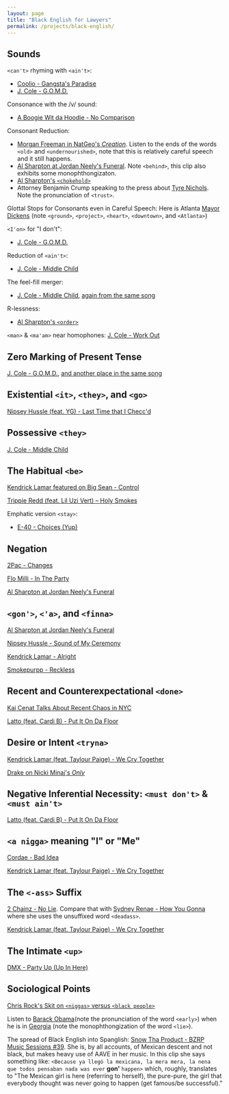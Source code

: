 ```yaml
---
layout: page
title: "Black English for Lawyers" 
permalink: /projects/black-english/
---
```

<base target = "_blank">

## Sounds
`<can't>` rhyming with `<ain't>`: 
- [Coolio - Gangsta's Paradise](assets/audio/5.mp3)
- [J. Cole - G.O.M.D.](assets/audio/18.mp3)

Consonance with the /v/ sound: 
- [A Boogie Wit da Hoodie - No Comparison](assets/audio/3.mp3)

Consonant Reduction:
- [Morgan Freeman in NatGeo's _Creation_](assets/audio/7.mp3). Listen to the ends of the words `<old>` and `<undernourished>`, note that this is relatively careful speech and it still happens.
- [Al Sharpton at Jordan Neely's Funeral](assets/audio/11.mp3). Note `<behind>`, this clip also exhibits some monophthongizaton.
- [Al Sharpton's `<chokehold>`](assets/audio/12.mp3)
- Attorney Benjamin Crump speaking to the press about [Tyre Nichols](assets/audio/40.mp3). Note the pronunciation of `<trust>`.

Glottal Stops for Consonants even in Careful Speech: Here is Atlanta [Mayor Dickens](assets/audio/41.mp3) (note `<ground>`, `<project>`, `<heart>`, `<downtown>`, and `<Atlanta>`)

`<I'on>` for "I don't": 
- [J. Cole - G.O.M.D.](assets/audio/17.mp3)

Reduction of `<ain't>`: 
- [J. Cole - Middle Child](assets/audio/20.mp3)

The feel-fill merger: 
- [J. Cole - Middle Child](assets/audio/21.mp3), [again from the same song](assets/audio/22.mp3)

R-lessness: 
- [Al Sharpton's `<order>`](assets/audio/14.mp3)

`<man>` & `<ma'am>` near homophones: [J. Cole - Work Out](assets/audio/24.mp3)


## Zero Marking of Present Tense
[J. Cole - G.O.M.D.](assets/audio/18.mp3), [and another place in the same song](assets/audio/19.mp3) 


## Existential `<it>`, `<they>`, and `<go>`
[Nipsey Hussle (feat. YG) - Last Time that I Checc'd](assets/audio/33.mp3)



## Possessive `<they>`
[J. Cole - Middle Child](assets/audio/23.mp3)


## The Habitual `<be>`
[Kendrick Lamar featured on Big Sean - Control](assets/audio/4.mp3)

[Trippie Redd (feat. Lil Uzi Vert) – Holy Smokes](assets/audio/39.mp3)

Emphatic version `<stay>`: 
- [E-40 - Choices (Yup)](assets/audio/9.mp3)


## Negation
[2Pac - Changes](assets/audio/2.mp3)

[Flo Milli - In The Party](assets/audio/10.mp3)

[Al Sharpton at Jordan Neely's Funeral](assets/audio/13.mp3) 


## `<gon'>`, `<'a>`, and `<finna>`
[Al Sharpton at Jordan Neely's Funeral](assets/audio/15.mp3)

[Nipsey Hussle - Sound of My Ceremony](assets/audio/38.mp3)

[Kendrick Lamar - Alright](assets/audio/26.mp3)

[Smokepurpp - Reckless](assets/audio/36.mp3)


## Recent and Counterexpectational `<done>`
[Kai Cenat Talks About Recent Chaos in NYC](assets/audio/25.mp3)

[Latto (feat. Cardi B) - Put It On Da Floor](assets/audio/29.mp3)


## Desire or Intent `<tryna>`
[Kendrick Lamar (feat. Taylour Paige) - We Cry Together](assets/audio/28.mp3)

[Drake on Nicki Minaj's _Only_](assets/audio/31.mp3)


## Negative Inferential Necessity: `<must don't>` & `<must ain't>`
[Latto (feat. Cardi B) - Put It On Da Floor](assets/audio/30.mp3)


## `<a nigga>` meaning "I" or "Me"
[Cordae - Bad Idea](assets/audio/6.mp3)

[Kendrick Lamar (feat. Taylour Paige) - We Cry Together](assets/audio/28.mp3)


## The `<-ass>` Suffix
[2 Chainz - No Lie](assets/audio/1.mp3). Compare that with [Sydney Renae - How You Gonna](assets/audio/16.mp3) where she uses the unsuffixed word `<deadass>`.

[Kendrick Lamar (feat. Taylour Paige) - We Cry Together](assets/audio/27.mp3)


## The Intimate `<up>`
[DMX - Party Up (Up In Here)](assets/audio/8.mp3)


## Sociological Points
[Chris Rock's Skit on `<niggas>` versus `<black people>`](assets/audio/32.mp3)

Listen to [Barack Obama](assets/audio/35.mp3)(note the pronunciation of the word `<early>`) when he is in [Georgia](assets/audio/34.mp3) (note the monophthongization of the word `<lie>`).

The spread of Black English into Spanglish: [Snow Tha Product - BZRP Music Sessions #39](assets/audio/37.mp3). She is, by all accounts, of Mexican descent and not black, but makes heavy use of AAVE in her music. In this clip she says something like: `<Because ya llegó la mexicana, la mera mera, la nena que todos pensaban nada was ever` **gon'** `happen>` which, roughly, translates to "The Mexican girl is here (referring to herself), the pure-pure, the girl that everybody thought was never going to happen (get famous/be successful)." 












